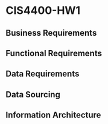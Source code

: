 # CIS4400-HW1

## Business Requirements


## Functional Requirements 

   
## Data Requirements 

## Data Sourcing 

## Information Architecture 
